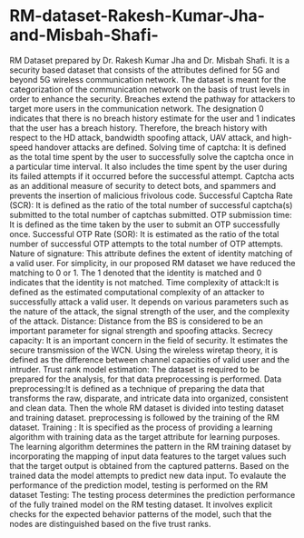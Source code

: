 # RM-dataset-Rakesh-Kumar-Jha-and-Misbah-Shafi-
RM Dataset prepared by Dr. Rakesh Kumar Jha and Dr. Misbah Shafi.
It is a security based dataset that consists of the attributes defined for 5G and beyond 5G wireless communication network.
The dataset is meant for the categorization of the communication network on the basis of trust levels in order to enhance the security.
Breaches extend the pathway for attackers to target more users in the communication network. The designation 0 indicates that there is no breach history estimate for the user and 1 indicates that the user has a breach history. Therefore, the breach history with respect to the HD attack, bandwidth spoofing attack, UAV attack, and high-speed handover attacks are defined.
Solving time of captcha: It is defined as the total time spent by the user to successfully solve the captcha once in a particular time interval. It also includes the time spent by the user during its failed attempts if it occurred before the successful attempt. Captcha acts as an additional measure of security to detect bots, and spammers and prevents the insertion of malicious frivolous code. 
Successful Captcha Rate (SCR): It is defined as the ratio of the total number of successful captcha(s) submitted to the total number of captchas submitted.
OTP submission time: It is defined as the time taken by the user to submit an OTP successfully once.
Successful OTP Rate (SOR): It is estimated as the ratio of the total number of successful OTP attempts to the total number of OTP attempts.
Nature of signature: This attribute defines the extent of identity matching of a valid user. For simplicity, in our proposed RM dataset we have reduced the matching to 0 or 1. The 1 denoted that the identity is matched and 0 indicates that the identity is not matched.
Time complexity of attack:It is defined as the estimated computational complexity of an attacker to successfully attack a valid user. It depends on various parameters such as the nature of the attack, the signal strength of the user, and the complexity of the attack. 
Distance: Distance from the BS is considered to be an important parameter for signal strength and spoofing attacks.
Secrecy capacity: It is an important concern in the field of security. It estimates the secure transmission of the WCN. Using the wireless wiretap theory, it is defined as the difference between channel capacities of valid user and the intruder.
Trust rank model estimation: 
The dataset is required to be prepared for the analysis, for that data preprocessing is performed.
Data preprocessing:It is defined as a technique of preparing the data that transforms the raw, disparate, and intricate data into organized, consistent and clean data.
Then the whole RM dataset is divided into testing dataset and training dataset.
preprocessing is followed by the training of the RM dataset.
Training : It is specified as the process of providing a learning algorithm with training data as the target attribute for learning purposes. The learning algorithm determines the pattern in the RM training dataset by incorporating the mapping of input data features to the target values such that the target output is obtained from the captured patterns. Based on the trained data the model attempts to predict new data input. 
To evalaute the performance of the prediction model, testing is performed on the RM dataset
Testing: The testing process determines the prediction performance of the fully trained model on the RM testing dataset. It involves explicit checks for the expected behavior patterns of the model, such that the nodes are distinguished based on the five trust ranks.
